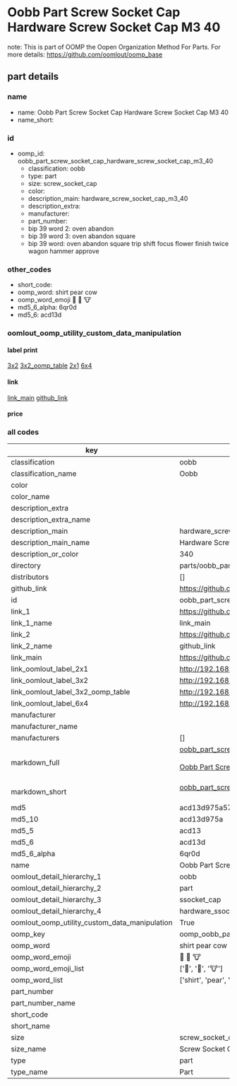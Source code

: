 # Oobb Part Screw Socket Cap Hardware Screw Socket Cap M3 40  

note: This is part of OOMP the Oopen Organization Method For Parts. For more details: https://github.com/oomlout/oomp_base

##  part details





### name
* name: Oobb Part Screw Socket Cap Hardware Screw Socket Cap M3 40
* name_short: 
### id
* oomp_id: oobb_part_screw_socket_cap_hardware_screw_socket_cap_m3_40
  * classification: oobb
  * type: part
  * size: screw_socket_cap
  * color: 
  * description_main: hardware_screw_socket_cap_m3_40
  * description_extra: 
  * manufacturer: 
  * part_number: 
  * bip 39 word 2: oven abandon
  * bip 39 word 3: oven abandon square
  * bip 39 word: oven abandon square trip shift focus flower finish twice wagon hammer approve

### other_codes
* short_code: 
* oomp_word: shirt pear cow
* oomp_word_emoji :shirt: :pear: :cow:
* md5_6_alpha: 6qr0d
* md5_6: acd13d






### oomlout_oomp_utility_custom_data_manipulation
#### label print
[3x2](http://192.168.1.245:1112/?label=oomp%206qr0d)
[3x2_oomp_table](http://192.168.1.107:1112/?label=oomp%206qr0d)
[2x1](http://192.168.1.242:1112/?label=oomp%206qr0d)
[6x4](http://192.168.1.55:1112/?label=oomp%206qr0d)    

#### link

[link_main](https://github.com/oomlout/oomlout_oomp_current_version_messy/tree/main/parts/oobb_part_screw_socket_cap_hardware_screw_socket_cap_m3_40) [github_link](https://github.com/oomlout/oomlout_oomp_part_src/tree/main/parts/oobb_part_screw_socket_cap_hardware_screw_socket_cap_m3_40)                             

#### price







### all codes 
| key | value |  
| --- | --- |  
| classification | oobb |  
| classification_name | Oobb |  
| color |  |  
| color_name |  |  
| description_extra |  |  
| description_extra_name |  |  
| description_main | hardware_screw_socket_cap_m3_40 |  
| description_main_name | Hardware Screw Socket Cap M3 40 |  
| description_or_color | 340 |  
| directory | parts/oobb_part_screw_socket_cap_hardware_screw_socket_cap_m3_40 |  
| distributors | [] |  
| github_link | https://github.com/oomlout/oomlout_oomp_part_src/tree/main/parts/oobb_part_screw_socket_cap_hardware_screw_socket_cap_m3_40 |  
| id | oobb_part_screw_socket_cap_hardware_screw_socket_cap_m3_40 |  
| link_1 | https://github.com/oomlout/oomlout_oomp_current_version_messy/tree/main/parts/oobb_part_screw_socket_cap_hardware_screw_socket_cap_m3_40 |  
| link_1_name | link_main |  
| link_2 | https://github.com/oomlout/oomlout_oomp_part_src/tree/main/parts/oobb_part_screw_socket_cap_hardware_screw_socket_cap_m3_40 |  
| link_2_name | github_link |  
| link_main | https://github.com/oomlout/oomlout_oomp_current_version_messy/tree/main/parts/oobb_part_screw_socket_cap_hardware_screw_socket_cap_m3_40 |  
| link_oomlout_label_2x1 | http://192.168.1.242:1112/?label=oomp%206qr0d |  
| link_oomlout_label_3x2 | http://192.168.1.245:1112/?label=oomp%206qr0d |  
| link_oomlout_label_3x2_oomp_table | http://192.168.1.107:1112/?label=oomp%206qr0d |  
| link_oomlout_label_6x4 | http://192.168.1.55:1112/?label=oomp%206qr0d |  
| manufacturer |  |  
| manufacturer_name |  |  
| manufacturers | [] |  
| markdown_full | [oobb_part_screw_socket_cap_hardware_screw_socket_cap_m3_40](https://github.com/oomlout/oomlout_oomp_current_version_messy/tree/main/parts/oobb_part_screw_socket_cap_hardware_screw_socket_cap_m3_40)<br>[](https://github.com/oomlout/oomlout_oomp_current_version_messy/tree/main/parts/oobb_part_screw_socket_cap_hardware_screw_socket_cap_m3_40)<br>[Oobb Part Screw Socket Cap Hardware Screw Socket Cap M3 40](https://github.com/oomlout/oomlout_oomp_current_version_messy/tree/main/parts/oobb_part_screw_socket_cap_hardware_screw_socket_cap_m3_40)<br><br> |  
| markdown_short | [oobb_part_screw_socket_cap_hardware_screw_socket_cap_m3_40](https://github.com/oomlout/oomlout_oomp_current_version_messy/tree/main/parts/oobb_part_screw_socket_cap_hardware_screw_socket_cap_m3_40)<br><br> |  
| md5 | acd13d975a570b3168e2ee8da6c004ee |  
| md5_10 | acd13d975a |  
| md5_5 | acd13 |  
| md5_6 | acd13d |  
| md5_6_alpha | 6qr0d |  
| name | Oobb Part Screw Socket Cap Hardware Screw Socket Cap M3 40 |  
| oomlout_detail_hierarchy_1 | oobb |  
| oomlout_detail_hierarchy_2 | part |  
| oomlout_detail_hierarchy_3 | ssocket_cap |  
| oomlout_detail_hierarchy_4 | hardware_ssocket_cap_m3_40 |  
| oomlout_oomp_utility_custom_data_manipulation | True |  
| oomp_key | oomp_oobb_part_screw_socket_cap_hardware_screw_socket_cap_m3_40 |  
| oomp_word | shirt pear cow |  
| oomp_word_emoji | :shirt: :pear: :cow: |  
| oomp_word_emoji_list | [':shirt:', ':pear:', ':cow:'] |  
| oomp_word_list | ['shirt', 'pear', 'cow'] |  
| part_number |  |  
| part_number_name |  |  
| short_code |  |  
| short_name |  |  
| size | screw_socket_cap |  
| size_name | Screw Socket Cap |  
| type | part |  
| type_name | Part |  
